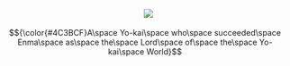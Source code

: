 <p align="center">
 ㅤ<img src="https://64.media.tumblr.com/1aa9d43fb6ec6e8b1702c4ffda091dac/tumblr_pb3ww0y2YU1v6bs4yo6_r1_250.gif">
<p align="center">
  $${\color{#4C3BCF}A\space Yo-kai\space who\space succeeded\space Enma\space as\space the\space Lord\space of\space the\space Yo-kai\space World}$$
